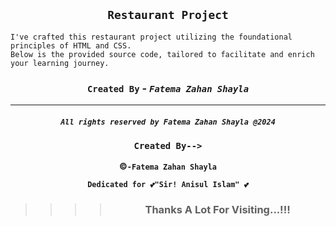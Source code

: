 <div align="center">

## `Restaurant Project`

</div>

```Node
I've crafted this restaurant project utilizing the foundational principles of HTML and CSS.
Below is the provided source code, tailored to facilitate and enrich your learning journey.
```



<div align="center">

### `Created By` - _`Fatema Zahan Shayla`_

</div>

---

<div 
align="center">

##### `All rights reserved by Fatema Zahan Shayla @2024`

### `Created By-->`

**&copy;`-Fatema Zahan Shayla`**

**`Dedicated for 💕"Sir! Anisul Islam" 💕`**

> > > > ### Thanks A Lot For Visiting...!!!

</div>
